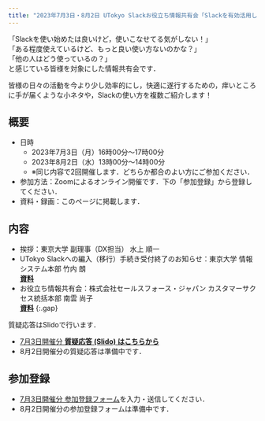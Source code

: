 ```yaml
---
title: "2023年7月3日・8月2日 UTokyo Slackお役立ち情報共有会「Slackを有効活用しよう！〜明日から使える小ネタをお見せします〜」"
---
```


「Slackを使い始めたは良いけど，使いこなせてる気がしない！」  
「ある程度使えているけど、もっと良い使い方ないのかな？」  
「他の人はどう使っているの？」  
と感じている皆様を対象にした情報共有会です．

皆様の日々の活動を今より少し効率的にし，快適に遂行するための，痒いところに手が届くような小ネタや，Slackの使い方を複数ご紹介します！

## 概要

- 日時
    - 2023年7月3日（月）16時00分～17時00分
    - 2023年8月2日（水）13時00分～14時00分
    - ※同じ内容で2回開催します．どちらか都合のよい方にご参加ください．
- 参加方法：Zoomによるオンライン開催です．下の「参加登録」から登録してください．
- 資料・録画：このページに掲載します．

## 内容

- 挨拶：東京大学 副理事（DX担当） 水上 順一
- UTokyo Slackへの編入（移行）手続き受付終了のお知らせ：東京大学 情報システム本部 竹内 朗<br>**[資料](introduction_and_notice.pdf)**
- お役立ち情報共有会：株式会社セールスフォース・ジャパン カスタマーサクセス統括本部 南雲 尚子<br>**[資料](main.pdf)**
{:.gap}

質疑応答はSlidoで行います．

- [7月3日開催分 **質疑応答 (Slido) はこちらから**](https://app.sli.do/event/a47Fuy5FCf4cQLLgSHDNYY)
- 8月2日開催分の質疑応答は準備中です．

## 参加登録

- [7月3日開催分 参加登録フォーム](https://forms.gle/7rdmC5RNkGZn7CTm8)を入力・送信してください．
- 8月2日開催分の参加登録フォームは準備中です．
